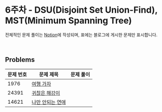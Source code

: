 # 6주차 - DSU(Disjoint Set Union-Find), MST(Minimum Spanning Tree)

전체적인 문제 풀이는 [Notion](https://ro-el.notion.site/DSU-MST-f8c861455f2a456695ed6ac05382e5f5)에 작성되며, 표에는 블로그에 게시한 문제만 표시합니다.

<br>

## Problems

| 문제 번호 | 문제 제목        | 문제 풀이                            |
|-------|---------------------------------------------------|----------------------|
| 1976 | [여행 가자](https://www.acmicpc.net/problem/1976)      |                           |
| 24391 | [귀찮은 해강이](https://www.acmicpc.net/problem/24391)      |                           |
| 14621 | [나만 안되는 연애](https://www.acmicpc.net/problem/14621)      |                           |

<br>
